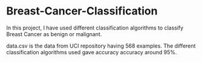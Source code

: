 # Breast-Cancer-Classification
In this project, I have used different classification algorithms to classify Breast Cancer as benign or malignant.

data.csv is the data from UCI repository having 568 examples.
The different classification algorithms used gave accuracy accuracy around 95%.
